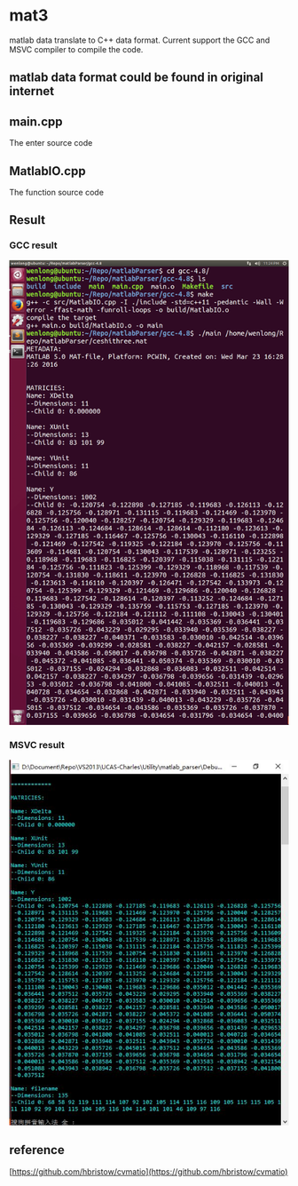 # mat3
matlab data translate to C++ data format. Current support the GCC and MSVC compiler to compile the code.

## matlab data format could be found in original internet


## main.cpp 
The enter source code

## MatlabIO.cpp 
The function source code
## Result
### GCC result
![Ubuntu 14.04下运行图](https://github.com/cwlseu/mat3/blob/master/data/Screenshot%20from%202017-03-23%2023-24-31.png)
### MSVC result
![Ubuntu 14.04下运行图](https://github.com/cwlseu/mat3/blob/master/data/result.JPG)

## reference
[https://github.com/hbristow/cvmatio](https://github.com/hbristow/cvmatio)
